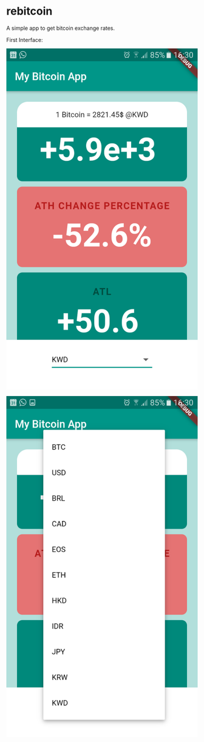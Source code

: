 # rebitcoin

A simple app to get bitcoin exchange rates.

First Interface:


![Basic Interface](defaultScreen.png)


![Selecting a currency](chooseCoin.png)
